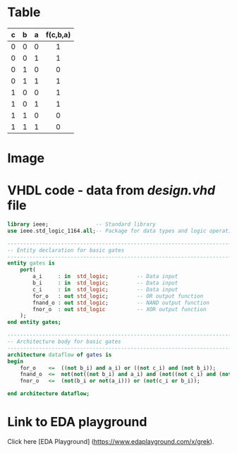 # Table
| **c** | **b** |**a** | **f(c,b,a)** |
| :-: | :-: | :-: | :-: |
| 0 | 0 | 0 | 1 |
| 0 | 0 | 1 | 1 |
| 0 | 1 | 0 | 0 |
| 0 | 1 | 1 | 1 |
| 1 | 0 | 0 | 1 |
| 1 | 0 | 1 | 1 |
| 1 | 1 | 0 | 0 |
| 1 | 1 | 1 | 0 |

# Image


# VHDL code - data from *design.vhd* file
 
```VHDL
library ieee;               -- Standard library
use ieee.std_logic_1164.all;-- Package for data types and logic operations

------------------------------------------------------------------------
-- Entity declaration for basic gates
------------------------------------------------------------------------
entity gates is
    port(
        a_i     : in  std_logic;         -- Data input
        b_i     : in  std_logic;         -- Data input
        c_i	    : in  std_logic;		 -- Data input
        for_o   : out std_logic;         -- OR output function
        fnand_o : out std_logic;         -- NAND output function
        fnor_o  : out std_logic          -- XOR output function         
    );
end entity gates;

------------------------------------------------------------------------
-- Architecture body for basic gates
------------------------------------------------------------------------
architecture dataflow of gates is
begin
    for_o    <=  ((not b_i) and a_i) or ((not c_i) and (not b_i));
    fnand_o  <=  not(not((not b_i) and a_i) and (not((not c_i) and (not b_i))));
    fnor_o   <=  (not(b_i or not(a_i))) or (not(c_i or b_i));

end architecture dataflow;
```

# Link to EDA playground
Click here [EDA Playground] (https://www.edaplayground.com/x/grek).


